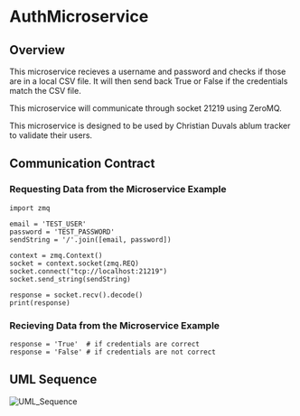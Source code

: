 # AuthMicroservice

## Overview
This microservice recieves a username and password and checks if those are in a local CSV file. It will then send back True or False if the credentials match the CSV file. 

This microservice will communicate through socket 21219 using ZeroMQ.

This microservice is designed to be used by Christian Duvals ablum tracker to validate their users. 

## Communication Contract


### Requesting Data from the Microservice Example
```
import zmq

email = 'TEST_USER'
password = 'TEST_PASSWORD'
sendString = '/'.join([email, password])

context = zmq.Context()
socket = context.socket(zmq.REQ)
socket.connect("tcp://localhost:21219")
socket.send_string(sendString)

response = socket.recv().decode()
print(response)
```

### Recieving Data from the Microservice Example

```
response = 'True'  # if credentials are correct
response = 'False' # if credentials are not correct
```


## UML Sequence
![UML_Sequence](https://github.com/user-attachments/assets/5c607876-3fe2-4bc5-9dd1-c55543023e23)
